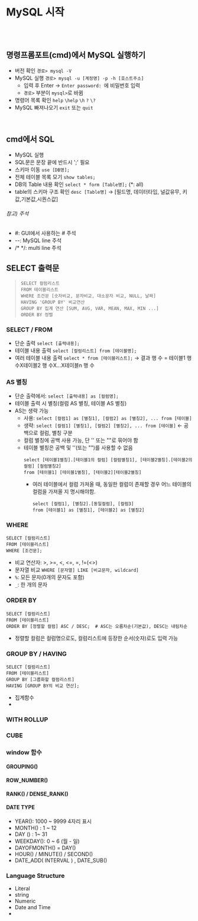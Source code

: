 # MySQL 시작
<br/><br/>
## 명령프롬포트(cmd)에서 MySQL 실행하기
- 버전 확인 `경로> mysql -V`
- MySQL 실행 `경로> mysql -u [계정명] -p -h [호스트주소]`
  * 입력 후 Enter &rarr; `Enter password: `에 비밀번호 입력
  * `경로>` 부분이 `mysql>`로 바뀜
- 명령어 목록 확인 `help` `\help` `\h` `?` `\?`
- MySQL 빠져나오기 `exit` 또는 `quit`
<br/>

## cmd에서 SQL
- MySQL 실행
- SQL문은 문장 끝에 반드시 ';' 필요
- 스키마 이동 `use [DB명];`
- 전체 테이블 목록 모기 `show tables;`
- DB의 Table 내용 확인 `select * form [Table명];` (*: all)
- table의 스키마 구조 확인 `desc [Table명]` &rarr; [필드명, 데이터타입, 널값유무, 키값,기본값,시퀀스값]

###### 참고) 주석
- #: GUI에서 사용하는 # 주석
- --: MySQL line 주석
- /* */: multi line 주석

## SELECT 출력문
> ```
> SELECT 컬럼리스트
> FROM 테이블리스트
> WHERE 조건문 [숫자비교, 문자비교, 대소문자 비교, NULL, 날짜]
> HAVING 'GROUP BY' 비교연산
> GROUP BY 집계 연산 [SUM, AVG, VAR, MEAN, MAX, MIN ...]
> ORDER BY 정렬
> ```
### SELECT / FROM
- 단순 출력 `select [출력내용];`
- 테이블 내용 출력 `select [컬럼리스트] from [테이블명];`
- 여러 테이블 내용 출력 `select * from [테이블리스트];` &rarr; 결과 행 수 = 테이블1 행 수X테이블2 행 수X...X테이블n 행 수
### AS 별칭
  - 단순 출력에서: `select [출력내용] as [컬럼명];`
  - 테이블 출력 시 별칭(컬럼 AS 별칭, 테이블 AS 별칭)
  - AS는 생략 가능
    - 사용: `select [컬럼1] as [별칭1], [컬럼2] as [별칭2], ... from [테이블]`
    - 생략: `select [컬럼1] [별칭1], [컬럼2] [별칭2], ... from [테이블]` &larr; 공백으로 컬럼, 별칭 구분
    - 컬럼 별칭에 공백 사용 가능, 단 '' 또는 ""로 묶어야 함
    - 테이블 별칭은 공백 및 ''(또는 "")를 사용할 수 없음
      ```
      select [테이블1별칭].[테이블1의 컬럼] [컬럼별칭1], [테이블2별칭].[테이블2의 컬럼] [컬럼별칭2]
      from [테이블1] [테이블1별칭], [테이블2][테이블2별칭]
      ```
       - 여러 테이블에서 컬럼 가져올 때, 동일한 컬럼이 존재할 경우 어느 테이블의 컬럼을 가져올 지 명시해야함.
         ```
         select [컬럼1], [별칭2].[동일컬럼], [컬럼3]
         from [테이블1] as [별칭1], [테이블2] as [별칭2]
         ```
### WHERE
```
SELECT [컬럼리스트]
FROM [테이블리스트]
WHERE [조건문];
```
- 비교 연산자: >, >=, <, <=, =, !=(<>)
- 문자열 비교 `WHERE [문자열] LIKE [비교문자, wildcard]`
 -  `%`: 모든 문자(0개의 문자도 포함)
 -  `_`: 한 개의 문자

### ORDER BY
```
SELECT [컬럼리스트]
FROM [테이블리스트]
ORDER BY [정렬할 컬럼] ASC / DESC;  # ASC는 오름차순(기본값), DESC는 내림차순
```
- 정렬할 컬럼은 컬럼명으로도, 컬럼리스트에 등장한 순서(숫자)로도 입력 가능

### GROUP BY / HAVING
```
SELECT [컬럼리스트]
FROM [테이블리스트]
GROUP BY [그룹화할 컬럼리스트]
HAVING [GROUP BY의 비교 연산];
```
- 집계함수
- 

### WITH ROLLUP

### CUBE

### window 함수
#### GROUPING()
#### ROW_NUMBER()
#### RANK() / DENSE_RANK()
#### DATE TYPE
- YEAR(): 1000 ~  9999  4자리 표시  
- MONTH() : 1 ~ 12
- DAY ()  : 1~  31
- WEEKDAY(): 0  ~  6 (월 - 일)
- DAYOFMONTH()  = DAY()  
- HOUR() / MINUTE() / SECOND() 
- DATE_ADD( INTERVAL ) , DATE_SUB() 

### Language Structure
- Literal
 - string
 - Numeric
 - Date and Time
 - 
